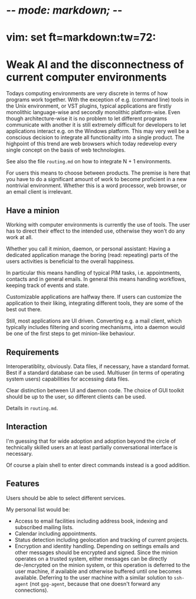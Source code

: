 # -*- mode: markdown; -*-
# vim: set ft=markdown:tw=72:

# Weak AI and the disconnectness of current computer environments

Todays computing environments are very discrete in terms of how programs
work together.  With the exception of e.g. (command line) tools in the
Unix environment, or VST plugins, typical applications are firstly
monolithic language-wise and secondly monolithic platform-wise.  Even
though architecture-wise it is no problem to let different programs
communicate with another it is still extremely difficult for developers
to let applications interact e.g. on the Windows platform.  This may
very well be a conscious decision to integrate all functionality into a
single product.  The highpoint of this trend are web browsers which
today redevelop every single concept on the basis of web technologies.

See also the file `routing.md` on how to integrate N + 1 environments.

For users this means to choose between products.  The premise is here
that you have to do a significant amount of work to become proficient in
a new nontrivial environment.  Whether this is a word processor, web
browser, or an email client is irrelevant.

## Have a minion

Working with computer environments is currently the use of tools.  The
user has to direct their effect to the intended use, otherwise they
won't do any work at all.

Whether you call it minion, daemon, or personal assistant:  Having a
dedicated application manage the boring (read: repeating) parts of the
users activities is beneficial to the overall happiness.

In particular this means handling of typical PIM tasks,
i.e. appointments, contacts and in general emails.  In general this
means handling workflows, keeping track of events and state.

Customizable applications are halfway there.  If users can customize the
application to their liking, integrating different tools, they are some
of the best out there.

Still, most applications are UI driven.  Converting e.g. a mail client,
which typically includes filtering and scoring mechanisms, into a daemon
would be one of the first steps to get minion-like behaviour.

## Requirements

Interoperatiblity, obviously.  Data files, if necessary, have a standard
format.  Best if a standard database can be used.  Multiuser (in terms
of operating system users) capabilities for accessing data files.

Clear distinction between UI and daemon code.  The choice of GUI toolkit
should be up to the user, so different clients can be used.

Details in `routing.md`.

## Interaction

I'm guessing that for wide adoption and adoption beyond the circle of
technically skilled users an at least partially conversational interface
is necessary.

Of course a plain shell to enter direct commands instead is a good
addition.

## Features

Users should be able to select different services.

My personal list would be:

- Access to email facilities including address book, indexing and
  subscribed mailing lists.
- Calendar including appointments.
- Status detection including geolocation and tracking of current
  projects.
- Encryption and identity handling.  Depending on settings emails and
  other messages should be encrypted and signed.  Since the minion
  operates on a trusted system, either messages can be directly
  de-/encrypted on the minion system, or this operation is deferred to
  the user machine, if available and otherwise buffered until one
  becomes available.  Deferring to the user machine with a similar
  solution to `ssh-agent` (not `gpg-agent`, because that one doesn't
  forward any connections).
